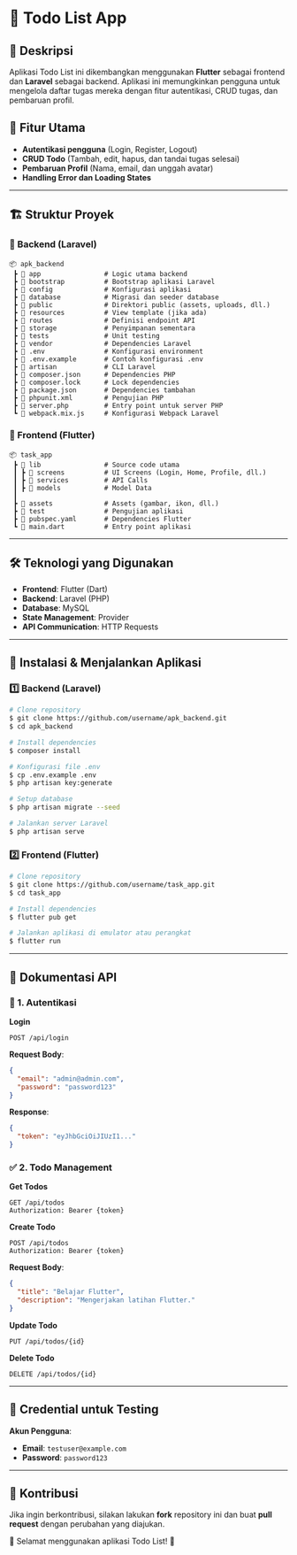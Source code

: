 # 📌 Todo List App

## 📖 Deskripsi
Aplikasi Todo List ini dikembangkan menggunakan **Flutter** sebagai frontend dan **Laravel** sebagai backend. Aplikasi ini memungkinkan pengguna untuk mengelola daftar tugas mereka dengan fitur autentikasi, CRUD tugas, dan pembaruan profil.

## 🚀 Fitur Utama
- **Autentikasi pengguna** (Login, Register, Logout)
- **CRUD Todo** (Tambah, edit, hapus, dan tandai tugas selesai)
- **Pembaruan Profil** (Nama, email, dan unggah avatar)
- **Handling Error dan Loading States**

---

## 🏗 Struktur Proyek

### 📁 Backend (Laravel)
```
📦 apk_backend
 ┣ 📂 app                # Logic utama backend
 ┣ 📂 bootstrap          # Bootstrap aplikasi Laravel
 ┣ 📂 config             # Konfigurasi aplikasi
 ┣ 📂 database           # Migrasi dan seeder database
 ┣ 📂 public             # Direktori public (assets, uploads, dll.)
 ┣ 📂 resources          # View template (jika ada)
 ┣ 📂 routes             # Definisi endpoint API
 ┣ 📂 storage            # Penyimpanan sementara
 ┣ 📂 tests              # Unit testing
 ┣ 📂 vendor             # Dependencies Laravel
 ┣ 📜 .env               # Konfigurasi environment
 ┣ 📜 .env.example       # Contoh konfigurasi .env
 ┣ 📜 artisan            # CLI Laravel
 ┣ 📜 composer.json      # Dependencies PHP
 ┣ 📜 composer.lock      # Lock dependencies
 ┣ 📜 package.json       # Dependencies tambahan
 ┣ 📜 phpunit.xml        # Pengujian PHP
 ┣ 📜 server.php         # Entry point untuk server PHP
 ┗ 📜 webpack.mix.js     # Konfigurasi Webpack Laravel
```

### 📁 Frontend (Flutter)
```
📦 task_app
 ┣ 📂 lib                # Source code utama
 ┃ ┣ 📂 screens          # UI Screens (Login, Home, Profile, dll.)
 ┃ ┣ 📂 services         # API Calls
 ┃ ┣ 📂 models           # Model Data
 ┃ 
 ┣ 📂 assets             # Assets (gambar, ikon, dll.)
 ┣ 📂 test               # Pengujian aplikasi
 ┣ 📜 pubspec.yaml       # Dependencies Flutter
 ┗ 📜 main.dart          # Entry point aplikasi
```

---

## 🛠 Teknologi yang Digunakan
- **Frontend**: Flutter (Dart)
- **Backend**: Laravel (PHP)
- **Database**: MySQL
- **State Management**: Provider
- **API Communication**: HTTP Requests

---

## 🔧 Instalasi & Menjalankan Aplikasi

### 1️⃣ Backend (Laravel)
```bash
# Clone repository
$ git clone https://github.com/username/apk_backend.git
$ cd apk_backend

# Install dependencies
$ composer install

# Konfigurasi file .env
$ cp .env.example .env
$ php artisan key:generate

# Setup database
$ php artisan migrate --seed

# Jalankan server Laravel
$ php artisan serve
```

### 2️⃣ Frontend (Flutter)
```bash
# Clone repository
$ git clone https://github.com/username/task_app.git
$ cd task_app

# Install dependencies
$ flutter pub get

# Jalankan aplikasi di emulator atau perangkat
$ flutter run
```

---

## 📌 Dokumentasi API

### 🔑 1. Autentikasi
**Login**
```http
POST /api/login
```
**Request Body**:
```json
{
  "email": "admin@admin.com",
  "password": "password123"
}
```
**Response**:
```json
{
  "token": "eyJhbGciOiJIUzI1..."
}
```

### ✅ 2. Todo Management
**Get Todos**
```http
GET /api/todos
Authorization: Bearer {token}
```

**Create Todo**
```http
POST /api/todos
Authorization: Bearer {token}
```
**Request Body**:
```json
{
  "title": "Belajar Flutter",
  "description": "Mengerjakan latihan Flutter."
}
```

**Update Todo**
```http
PUT /api/todos/{id}
```

**Delete Todo**
```http
DELETE /api/todos/{id}
```

---

## 🔐 Credential untuk Testing
**Akun Pengguna**:
- **Email**: `testuser@example.com`
- **Password**: `password123`

---

## 🤝 Kontribusi
Jika ingin berkontribusi, silakan lakukan **fork** repository ini dan buat **pull request** dengan perubahan yang diajukan.

🚀 Selamat menggunakan aplikasi Todo List! 🎯

